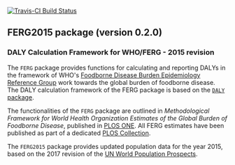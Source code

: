 [![Travis-CI Build Status](https://travis-ci.org/brechtdv/FERG2015.svg?branch=master)](https://travis-ci.org/brechtdv/FERG2015)

## FERG2015 package (version 0.2.0)
### DALY Calculation Framework for WHO/FERG - 2015 revision

The `FERG` package provides functions for calculating and reporting DALYs in the framework of WHO's [Foodborne Disease Burden Epidemiology Reference Group](http://www.who.int/entity/foodsafety/foodborne_disease/ferg/en/) work towards the global burden of foodborne disease. The DALY calculation framework of the FERG package is based on the [`DALY` package](http://cran.r-project.org/web/packages/DALY/index.html).

The functionalities of the `FERG` package are outlined in _Methodological Framework for World Health Organization Estimates of the Global Burden of Foodborne Disease_, published in [PLOS ONE](http://journals.plos.org/plosone/article?id=10.1371/journal.pone.0142498). All FERG estimates have been published as part of a dedicated [PLOS Collection](http://collections.plos.org/ferg2015).

The `FERG2015` package provides updated population data for the year 2015, based on the 2017 revision of the [UN World Population Prospects](https://esa.un.org/unpd/wpp/Download/Standard/Population/).
